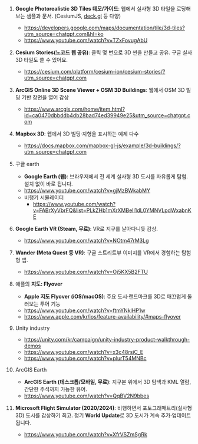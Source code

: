1. **Google Photorealistic 3D Tiles 데모/가이드**: 웹에서 실사형 3D 타일을 로딩해 보는 샘플과 문서. (CesiumJS, [deck.gl](http://deck.gl) 등 다양)

   - https://developers.google.com/maps/documentation/tile/3d-tiles?utm_source=chatgpt.com&hl=ko
   - https://www.youtube.com/watch?v=TZxFovugAbU

2. **Cesium Stories(노코드 웹 공유)**: 클릭 몇 번으로 3D 씬을 만들고 공유. 구글 실사 3D 타일도 쓸 수 있어요.

   - https://cesium.com/platform/cesium-ion/cesium-stories/?utm_source=chatgpt.com

3. **ArcGIS Online 3D Scene Viewer + OSM 3D Buildings**: 웹에서 OSM 3D 빌딩 기반 장면을 열어 감상

   - https://www.arcgis.com/home/item.html?id=ca0470dbbddb4db28bad74ed39949e25&utm_source=chatgpt.com

4. **Mapbox 3D**: 웹에서 3D 빌딩·지형을 표시하는 예제 다수

   - https://docs.mapbox.com/mapbox-gl-js/example/3d-buildings/?utm_source=chatgpt.com

5. 구글 earth

   - **Google Earth (웹)**: 브라우저에서 전 세계 실사형 3D 도시를 자유롭게 탐험. 설치 없이 바로 됩니다.
   - https://www.youtube.com/watch?v=gjMzBWkabMY
   - 비행기 시뮬레이터
     - https://www.youtube.com/watch?v=FABrXyVbrFQ&list=PLkZHb1mXrXMBelI1dL0YMNVLpdWxabnKE

6. **Google Earth VR (Steam, 무료)**: VR로 지구를 날아다니듯 감상.

   - https://www.youtube.com/watch?v=NOtm47rM3Lg

7. **Wander (Meta Quest 등 VR)**: 구글 스트리트뷰 이미지를 VR에서 경험하는 탐험형 앱.

   - https://www.youtube.com/watch?v=Oj5KX5B2FTU

8. 애플의 **지도: Flyover**

   - **Apple 지도 Flyover (iOS/macOS)**: 주요 도시·랜드마크를 3D로 매끄럽게 둘러보는 투어 기능
   - https://www.youtube.com/watch?v=ftmYNklHP1w
   - https://www.apple.com/kr/ios/feature-availability/#maps-flyover

9. Unity industry

   - https://unity.com/kr/campaign/unity-industry-product-walkthrough-demos
   - https://www.youtube.com/watch?v=x3c48rsiC_E
   - https://www.youtube.com/watch?v=plurT54MNBc

10. ArcGIS Earth

    - **ArcGIS Earth (데스크톱/모바일, 무료)**: 지구본 위에서 3D 탐색과 KML 열람, 간단한 주석까지 가능한 뷰어.
    - https://www.youtube.com/watch?v=QqBV2N9bbes

11. **Microsoft Flight Simulator (2020/2024)**: 비행하면서 포토그래매트리(실사형 3D) 도시를 감상하기 최고. 정기 **World Update**로 3D 도시가 계속 추가·업데이트됩니다.

    - https://www.youtube.com/watch?v=XfrVSZmSgRk

    